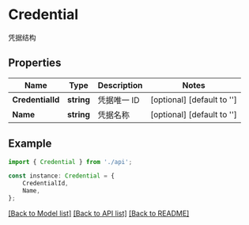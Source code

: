 # Credential

凭据结构

## Properties

Name | Type | Description | Notes
------------ | ------------- | ------------- | -------------
**CredentialId** | **string** | 凭据唯一 ID | [optional] [default to '']
**Name** | **string** | 凭据名称 | [optional] [default to '']

## Example

```typescript
import { Credential } from './api';

const instance: Credential = {
    CredentialId,
    Name,
};
```

[[Back to Model list]](../README.md#documentation-for-models) [[Back to API list]](../README.md#documentation-for-api-endpoints) [[Back to README]](../README.md)
